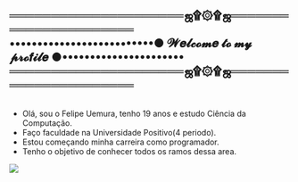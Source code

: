 ## ═════════════════════ஜ۩۞۩ஜ══════════════════════  ••••••••••••••••••••••••••● 𝓦𝒆𝓵𝓬𝓸𝓶𝒆 𝓽𝓸 𝓶𝔂 𝓹𝓻𝓸𝒇𝓲𝓵𝒆 ●••••••••••••••••••••••  ═════════════════════ஜ۩۞۩ஜ══════════════════════
## 
  - Olá, sou o Felipe Uemura, tenho 19 anos e estudo Ciência da Computação.
  - Faço faculdade na Universidade Positivo(4 periodo).
  - Estou começando minha carreira como programador.
  - Tenho o objetivo de conhecer todos os ramos dessa area.
<picture>
  <source
    srcset="https://github-readme-stats.vercel.app/api?username=FelipeUemura11&show_icons=true&theme=dark"
    media="(prefers-color-scheme: dark)"
  />
  <source
    srcset="https://github-readme-stats.vercel.app/api?username=Felipeuemura11&show_icons=true"
    media="(prefers-color-scheme: light), (prefers-color-scheme: no-preference)"
  />
  <img src="https://github-readme-stats.vercel.app/api?username=FelipeUemura11&show_icons=true" />
</picture>
